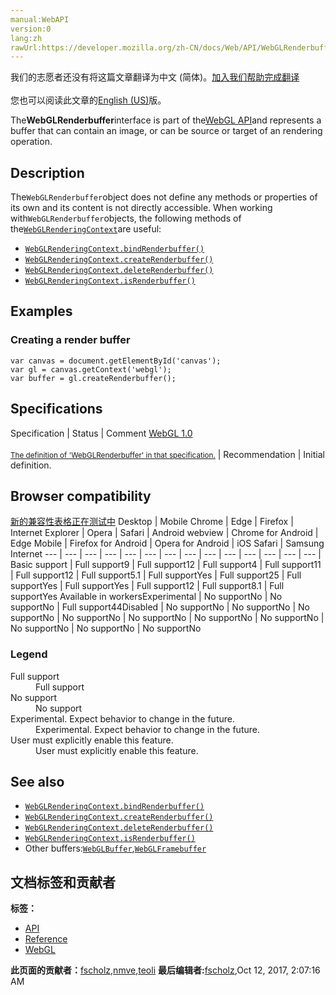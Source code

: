 ```yaml
---
manual:WebAPI
version:0
lang:zh
rawUrl:https://developer.mozilla.org/zh-CN/docs/Web/API/WebGLRenderbuffer
---
```




<bdi>我们的志愿者还没有将这篇文章翻译为<bdi>中文 (简体)</bdi>。[加入我们帮助完成翻译](%20575 "")<br></br>您也可以阅读此文章的[English (US)](%20489 "")版。</bdi>






The**WebGLRenderbuffer**interface is part of the[WebGL API](%9901 "")and represents a buffer that can contain an image, or can be source or target of an rendering operation.


## Description<a name="Description"></a>


The`WebGLRenderbuffer`object does not define any methods or properties of its own and its content is not directly accessible. When working with`WebGLRenderbuffer`objects, the following methods of the[`WebGLRenderingContext`](%9905 "This example demonstrates how to detect a WebGL rendering context and reports the result to the user.")are useful:


* [`WebGLRenderingContext.bindRenderbuffer()`](%20577 "The WebGLRenderingContext.bindRenderbuffer() method of the WebGL API binds a given WebGLRenderbuffer to a target, which must be gl.RENDERBUFFER.")
* [`WebGLRenderingContext.createRenderbuffer()`](%20579 "The WebGLRenderingContext.createRenderbuffer() method of the WebGL API creates and initializes a WebGLRenderbuffer object.")
* [`WebGLRenderingContext.deleteRenderbuffer()`](%20580 "The WebGLRenderingContext.deleteRenderbuffer() method of the WebGL API deletes a given WebGLRenderbuffer object. This method has no effect if the render buffer has already been deleted.")
* [`WebGLRenderingContext.isRenderbuffer()`](%20581 "The WebGLRenderingContext.isRenderbuffer() method of the WebGL API returns true if the passed WebGLRenderbuffer is valid and false otherwise.")

## Examples<a name="Examples"></a>

### Creating a render buffer<a name="Creating_a_render_buffer"></a>

```
var canvas = document.getElementById('canvas');
var gl = canvas.getContext('webgl');
var buffer = gl.createRenderbuffer();
```

## Specifications<a name="Specifications"></a>
Specification | Status | Comment 
[WebGL 1.0<br></br><small>The definition of &#39;WebGLRenderbuffer&#39; in that specification.</small>](%20584 "") | Recommendation | Initial definition. 


## Browser compatibility<a name="Browser_compatibility"></a>
[新的兼容性表格正在测试中<i></i>](%3360 "")
<abbr>Desktop<i></i></abbr> | <abbr>Mobile<i></i></abbr> 
<abbr>Chrome<i></i></abbr> | <abbr>Edge<i></i></abbr> | <abbr>Firefox<i></i></abbr> | <abbr>Internet Explorer<i></i></abbr> | <abbr>Opera<i></i></abbr> | <abbr>Safari<i></i></abbr> | <abbr>Android webview<i></i></abbr> | <abbr>Chrome for Android<i></i></abbr> | <abbr>Edge Mobile<i></i></abbr> | <abbr>Firefox for Android<i></i></abbr> | <abbr>Opera for Android<i></i></abbr> | <abbr>iOS Safari<i></i></abbr> | <abbr>Samsung Internet<i></i></abbr> 
 ---  |  ---  |  ---  |  ---  |  ---  |  ---  |  ---  |  ---  |  ---  |  ---  |  ---  |  ---  |  ---  |  ---  | 
Basic support | <abbr>Full support</abbr>9 | <abbr>Full support</abbr>12 | <abbr>Full support</abbr>4 | <abbr>Full support</abbr>11 | <abbr>Full support</abbr>12 | <abbr>Full support</abbr>5.1 | <abbr>Full support</abbr>Yes | <abbr>Full support</abbr>25 | <abbr>Full support</abbr>Yes | <abbr>Full support</abbr>Yes | <abbr>Full support</abbr>12 | <abbr>Full support</abbr>8.1 | <abbr>Full support</abbr>Yes 
Available in workers<abbr>Experimental<i></i></abbr> | <abbr>No support</abbr>No | <abbr>No support</abbr>No | <abbr>Full support</abbr>44<abbr>Disabled<i></i></abbr> | <abbr>No support</abbr>No | <abbr>No support</abbr>No | <abbr>No support</abbr>No | <abbr>No support</abbr>No | <abbr>No support</abbr>No | <abbr>No support</abbr>No | <abbr>No support</abbr>No | <abbr>No support</abbr>No | <abbr>No support</abbr>No | <abbr>No support</abbr>No 


### Legend<a name="Legend"></a>
<dl><dt id=''><abbr>Full support</abbr></dt><dd>Full support</dd><dt id=''><abbr>No support</abbr></dt><dd>No support</dd><dt id=''><abbr>Experimental. Expect behavior to change in the future.<i></i></abbr></dt><dd>Experimental. Expect behavior to change in the future.</dd><dt id=''><abbr>User must explicitly enable this feature.<i></i></abbr></dt><dd>User must explicitly enable this feature.</dd></dl>

## See also<a name="See_also"></a>

* [`WebGLRenderingContext.bindRenderbuffer()`](%20577 "The WebGLRenderingContext.bindRenderbuffer() method of the WebGL API binds a given WebGLRenderbuffer to a target, which must be gl.RENDERBUFFER.")
* [`WebGLRenderingContext.createRenderbuffer()`](%20579 "The WebGLRenderingContext.createRenderbuffer() method of the WebGL API creates and initializes a WebGLRenderbuffer object.")
* [`WebGLRenderingContext.deleteRenderbuffer()`](%20580 "The WebGLRenderingContext.deleteRenderbuffer() method of the WebGL API deletes a given WebGLRenderbuffer object. This method has no effect if the render buffer has already been deleted.")
* [`WebGLRenderingContext.isRenderbuffer()`](%20581 "The WebGLRenderingContext.isRenderbuffer() method of the WebGL API returns true if the passed WebGLRenderbuffer is valid and false otherwise.")
* Other buffers:[`WebGLBuffer`](%20488 "The WebGLBuffer interface is part of the WebGL API and represents an opaque buffer object storing data such as vertices or colors."),[`WebGLFramebuffer`](%20255 "The WebGLFramebuffer interface is part of the WebGL API and represents a collection of buffers that serve as a rendering destination.")



## 文档标签和贡献者
**标签：**
* [API](%50 "")
* [Reference](%3381 "")
* [WebGL](%52 "")

**此页面的贡献者：**[fscholz](%60 ""),[nmve](%4863 ""),[teoli](%160 "")
**最后编辑者:**[fscholz](%60 ""),<time>Oct 12, 2017, 2:07:16 AM</time>


